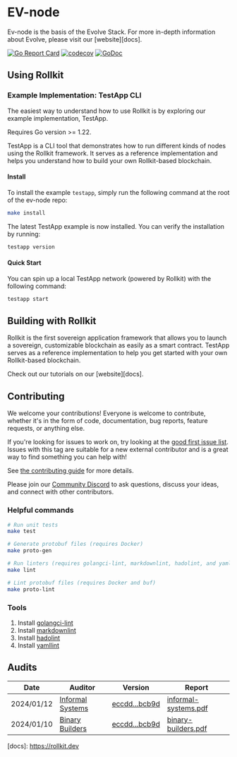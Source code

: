 # EV-node

Ev-node is the basis of the Evolve Stack. For more in-depth information about Evolve, please visit our [website][docs].

<!-- markdownlint-disable MD013 -->
[![Go Report Card](https://goreportcard.com/badge/github.com/evstack/ev-node)](https://goreportcard.com/report/github.com/evstack/ev-node)
[![codecov](https://codecov.io/gh/evstack/ev-node/branch/main/graph/badge.svg?token=CWGA4RLDS9)](https://codecov.io/gh/evstack/ev-node)
[![GoDoc](https://godoc.org/github.com/evstack/ev-node?status.svg)](https://godoc.org/github.com/evstack/ev-node)
<!-- markdownlint-enable MD013 -->

## Using Rollkit

### Example Implementation: TestApp CLI

The easiest way to understand how to use Rollkit is by exploring our example implementation, TestApp.

Requires Go version >= 1.22.

TestApp is a CLI tool that demonstrates how to run different kinds of nodes using the Rollkit framework.
It serves as a reference implementation and helps you understand how to build your own Rollkit-based blockchain.

#### Install

To install the example `testapp`, simply run the following command at the root of the
ev-node repo:

```bash
make install
```

The latest TestApp example is now installed. You can verify the installation by running:

```bash
testapp version
```

#### Quick Start

You can spin up a local TestApp network (powered by Rollkit) with the following command:

```bash
testapp start
```

## Building with Rollkit

Rollkit is the first sovereign application framework that allows you to launch
a sovereign, customizable blockchain as easily as a smart contract.
TestApp serves as a reference implementation to help you get started with your own Rollkit-based blockchain.

Check out our tutorials on our [website][docs].

## Contributing

We welcome your contributions! Everyone is welcome to contribute, whether it's
in the form of code, documentation, bug reports, feature
requests, or anything else.

If you're looking for issues to work on, try looking at the
[good first issue list](https://github.com/evstack/ev-node/issues?q=is%3Aissue+is%3Aopen+label%3A%22good+first+issue%22).
Issues with this tag are suitable for a new external contributor and is a great
way to find something you can help with!

See
[the contributing guide](https://github.com/evstack/ev-node/blob/main/CONTRIBUTING.md)
for more details.

Please join our
[Community Discord](https://discord.com/invite/YsnTPcSfWQ)
to ask questions, discuss your ideas, and connect with other contributors.

### Helpful commands

```sh
# Run unit tests
make test

# Generate protobuf files (requires Docker)
make proto-gen

# Run linters (requires golangci-lint, markdownlint, hadolint, and yamllint)
make lint

# Lint protobuf files (requires Docker and buf)
make proto-lint

```

### Tools

1. Install [golangci-lint](https://golangci-lint.run/welcome/install/)
1. Install [markdownlint](https://github.com/DavidAnson/markdownlint)
1. Install [hadolint](https://github.com/hadolint/hadolint)
1. Install [yamllint](https://yamllint.readthedocs.io/en/stable/quickstart.html)

## Audits

| Date | Auditor | Version | Report |
|---|---|---|---|
| 2024/01/12 | [Informal Systems](https://informal.systems/) | [eccdd...bcb9d](https://github.com/evstack/ev-node/commit/eccdd0f1793a5ac532011ef4d896de9e0d8bcb9d) | [informal-systems.pdf](docs/audit/informal-systems.pdf) |
| 2024/01/10 | [Binary Builders](https://binary.builders/)   | [eccdd...bcb9d](https://github.com/evstack/ev-node/commit/eccdd0f1793a5ac532011ef4d896de9e0d8bcb9d) | [binary-builders.pdf](docs/audit/binary-builders.pdf)   |

[docs]: <https://rollkit.dev> <!-- todo rename once we have the domain-->
